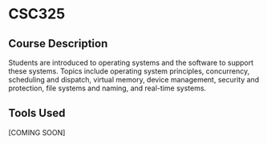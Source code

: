 # CSC325

## Course Description

Students are introduced to operating systems and the software to support these systems. Topics include operating system principles, concurrency, scheduling and dispatch, virtual memory, device management, security and protection, file systems and naming, and real-time systems.

## Tools Used

[COMING SOON]

